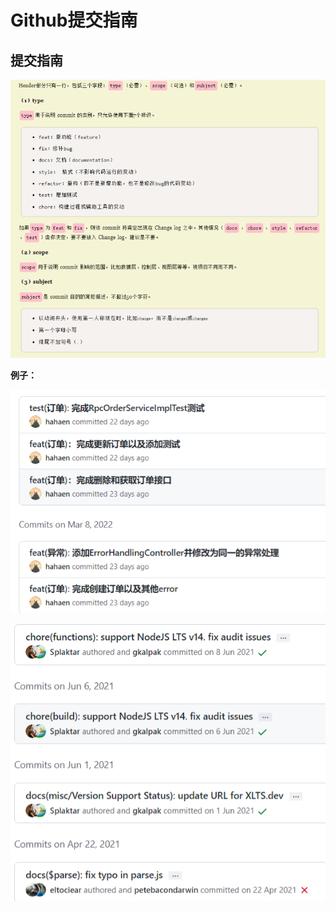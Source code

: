 # Github提交指南

## 提交指南

![提交](/img/Github提交指南/1.png)


**例子：**

![例子1](/img/Github提交指南/2.png)

![例子2](/img/Github提交指南/3.png)
